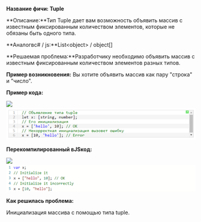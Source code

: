 **Название фичи: Tuple**

**Описание:**Тип Tuple дает вам возможность объявить массив с известным фиксированным количеством элементов, которые не обязаны быть одного типа.

**Аналогвc\# / js:**List&lt;object&gt; / object\[\]

**Решаемая проблема:**Разработчику необходимо объявить массив с известным фиксированным количеством элементов разных типов.

**Пример возникновения:** Вы хотите объявить массив как пару "строка" и "число".

**Пример кода:**

![](file:///C:\Users\MPCHEL~1\AppData\Local\Temp\msohtmlclip1\01\clip_image002.jpg)![](/assets/import.png)

**Перекомпилированный вJSкод:**

![](file:///C:\Users\MPCHEL~1\AppData\Local\Temp\msohtmlclip1\01\clip_image004.jpg)![](/assets/import2.png)

**Как решилась проблема:**

Инициализация массива с помощью типа tuple.



